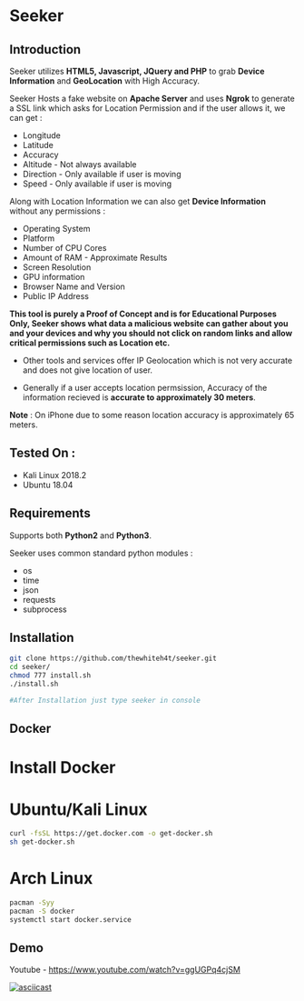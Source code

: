 # Seeker

## Introduction
Seeker utilizes **HTML5, Javascript, JQuery and PHP** to grab **Device Information** and **GeoLocation** with High Accuracy.

Seeker Hosts a fake website on **Apache Server** and uses **Ngrok** to generate a SSL link which asks for Location Permission and if the user allows it, we can get :

* Longitude
* Latitude
* Accuracy
* Altitude - Not always available
* Direction - Only available if user is moving
* Speed - Only available if user is moving

Along with Location Information we can also get **Device Information** without any permissions :

* Operating System
* Platform
* Number of CPU Cores
* Amount of RAM - Approximate Results
* Screen Resolution
* GPU information
* Browser Name and Version
* Public IP Address

**This tool is purely a Proof of Concept and is for Educational Purposes Only, Seeker shows what data a malicious website can gather about you and your devices and why you should not click on random links and allow critical permissions such as Location etc.**

* Other tools and services offer IP Geolocation which is not very accurate and does not give location of user.

* Generally if a user accepts location permsission, Accuracy of the information recieved is **accurate to approximately 30 meters**.

**Note** : On iPhone due to some reason location accuracy is approximately 65 meters.

## Tested On :

* Kali Linux 2018.2
* Ubuntu 18.04

## Requirements

Supports both **Python2** and **Python3**.

Seeker uses common standard python modules :

* os
* time
* json
* requests
* subprocess

## Installation

```bash
git clone https://github.com/thewhiteh4t/seeker.git
cd seeker/
chmod 777 install.sh
./install.sh

#After Installation just type seeker in console
```
## Docker
# Install Docker

# Ubuntu/Kali Linux

```bash
curl -fsSL https://get.docker.com -o get-docker.sh
sh get-docker.sh
```

# Arch Linux

```bash
pacman -Syy
pacman -S docker
systemctl start docker.service
```

## Demo

Youtube - https://www.youtube.com/watch?v=ggUGPq4cjSM

[![asciicast](https://asciinema.org/a/195052.png)](https://asciinema.org/a/195052)
